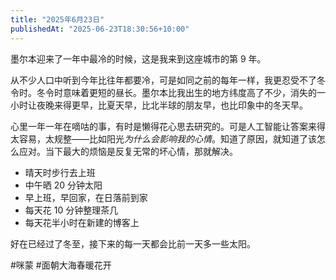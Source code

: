 ```yaml
---
title: "2025年6月23日"
publishedAt: "2025-06-23T18:30:56+10:00"
---
```


墨尔本迎来了一年中最冷的时候，这是我来到这座城市的第 9 年。

从不少人口中听到今年比往年都要冷，可是如同之前的每年一样，我更忍受不了冬令时。冬令时意味着更短的昼长。墨尔本比我出生的地方纬度高了不少，消失的一小时让夜晚来得更早，比夏天早，比北半球的朋友早，也比印象中的冬天早。

心里一年一年在嘀咕的事，有时是懒得花心思去研究的。可是人工智能让答案来得太容易，太规整——比如阳光<em>为什么会影响我的心情</em>。知道了原因，就知道了该怎么应对。当下最大的烦恼是反复无常的坏心情，那就解决。

- 晴天时步行去上班
- 中午晒 20 分钟太阳
- 早上班，早回家，在日落前到家
- 每天花 10 分钟整理茶几
- 每天花半小时在新建的博客上

好在已经过了冬至，接下来的每一天都会比前一天多一些太阳。

#咪蒙 #面朝大海春暖花开
